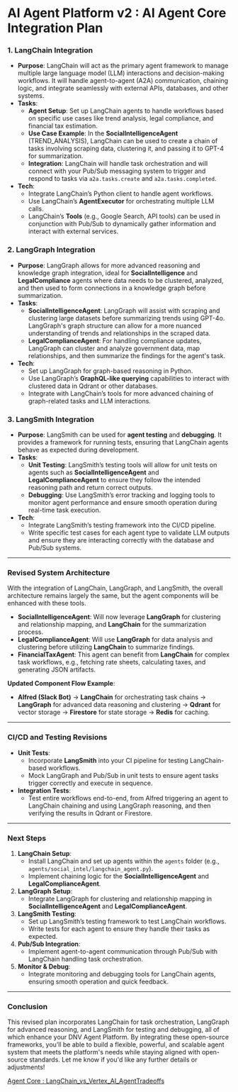 # AI Agent Platform v2 : AI Agent Core Integration Plan

### 

### **1. LangChain Integration**

- **Purpose**: LangChain will act as the primary agent framework to manage multiple large language model (LLM) interactions and decision-making workflows. It will handle agent-to-agent (A2A) communication, chaining logic, and integrate seamlessly with external APIs, databases, and other systems.
- **Tasks**:
    - **Agent Setup**: Set up LangChain agents to handle workflows based on specific use cases like trend analysis, legal compliance, and financial tax estimation.
    - **Use Case Example**: In the **SocialIntelligenceAgent** (TREND_ANALYSIS), LangChain can be used to create a chain of tasks involving scraping data, clustering it, and passing it to GPT-4 for summarization.
    - **Integration**: LangChain will handle task orchestration and will connect with your Pub/Sub messaging system to trigger and respond to tasks via `a2a.tasks.create` and `a2a.tasks.completed`.
- **Tech**:
    - Integrate LangChain’s Python client to handle agent workflows.
    - Use LangChain’s **AgentExecutor** for orchestrating multiple LLM calls.
    - LangChain’s **Tools** (e.g., Google Search, API tools) can be used in conjunction with Pub/Sub to dynamically gather information and interact with external services.

### **2. LangGraph Integration**

- **Purpose**: LangGraph allows for more advanced reasoning and knowledge graph integration, ideal for **SocialIntelligence** and **LegalCompliance** agents where data needs to be clustered, analyzed, and then used to form connections in a knowledge graph before summarization.
- **Tasks**:
    - **SocialIntelligenceAgent**: LangGraph will assist with scraping and clustering large datasets before summarizing trends using GPT-4o. LangGraph's graph structure can allow for a more nuanced understanding of trends and relationships in the scraped data.
    - **LegalComplianceAgent**: For handling compliance updates, LangGraph can cluster and analyze government data, map relationships, and then summarize the findings for the agent's task.
- **Tech**:
    - Set up LangGraph for graph-based reasoning in Python.
    - Use LangGraph’s **GraphQL-like querying** capabilities to interact with clustered data in Qdrant or other databases.
    - Integrate with LangChain’s tools for more advanced chaining of graph-related tasks and LLM interactions.

### **3. LangSmith Integration**

- **Purpose**: LangSmith can be used for **agent testing** and **debugging**. It provides a framework for running tests, ensuring that LangChain agents behave as expected during development.
- **Tasks**:
    - **Unit Testing**: LangSmith’s testing tools will allow for unit tests on agents such as **SocialIntelligenceAgent** and **LegalComplianceAgent** to ensure they follow the intended reasoning path and return correct outputs.
    - **Debugging**: Use LangSmith’s error tracking and logging tools to monitor agent performance and ensure smooth operation during real-time task execution.
- **Tech**:
    - Integrate LangSmith’s testing framework into the CI/CD pipeline.
    - Write specific test cases for each agent type to validate LLM outputs and ensure they are interacting correctly with the database and Pub/Sub systems.

---

### **Revised System Architecture**

With the integration of LangChain, LangGraph, and LangSmith, the overall architecture remains largely the same, but the agent components will be enhanced with these tools.

- **SocialIntelligenceAgent**: Will now leverage **LangGraph** for clustering and relationship mapping, and **LangChain** for the summarization process.
- **LegalComplianceAgent**: Will use **LangGraph** for data analysis and clustering before utilizing **LangChain** to summarize findings.
- **FinancialTaxAgent**: This agent can benefit from **LangChain** for complex task workflows, e.g., fetching rate sheets, calculating taxes, and generating JSON artifacts.

**Updated Component Flow Example**:

- **Alfred (Slack Bot)** → **LangChain** for orchestrating task chains → **LangGraph** for advanced data reasoning and clustering → **Qdrant** for vector storage → **Firestore** for state storage → **Redis** for caching.

---

### **CI/CD and Testing Revisions**

- **Unit Tests**:
    - Incorporate **LangSmith** into your CI pipeline for testing LangChain-based workflows.
    - Mock LangGraph and Pub/Sub in unit tests to ensure agent tasks trigger correctly and execute in sequence.
- **Integration Tests**:
    - Test entire workflows end-to-end, from Alfred triggering an agent to LangChain chaining and using LangGraph reasoning, and then verifying the results in Qdrant or Firestore.

---

### **Next Steps**

1. **LangChain Setup**:
    - Install LangChain and set up agents within the `agents` folder (e.g., `agents/social_intel/langchain_agent.py`).
    - Implement chaining logic for the **SocialIntelligenceAgent** and **LegalComplianceAgent**.
2. **LangGraph Setup**:
    - Integrate LangGraph for clustering and relationship mapping in **SocialIntelligenceAgent** and **LegalComplianceAgent**.
3. **LangSmith Testing**:
    - Set up LangSmith’s testing framework to test LangChain workflows.
    - Write tests for each agent to ensure they handle their tasks as expected.
4. **Pub/Sub Integration**:
    - Implement agent-to-agent communication through Pub/Sub with LangChain handling task orchestration.
5. **Monitor & Debug**:
    - Integrate monitoring and debugging tools for LangChain agents, ensuring smooth operation and quick feedback.

---

### **Conclusion**

This revised plan incorporates LangChain for task orchestration, LangGraph for advanced reasoning, and LangSmith for testing and debugging, all of which enhance your DNV Agent Platform. By integrating these open-source frameworks, you’ll be able to build a flexible, powerful, and scalable agent system that meets the platform's needs while staying aligned with open-source standards. Let me know if you'd like any further details or adjustments!

[Agent Core : LangChain_vs_Vertex_AI_AgentTradeoffs](Agent%20Core%20LangChain_vs_Vertex_AI_AgentTradeoffs%201e6b4fd21ff0807db1d1ca2bf843157b.md)